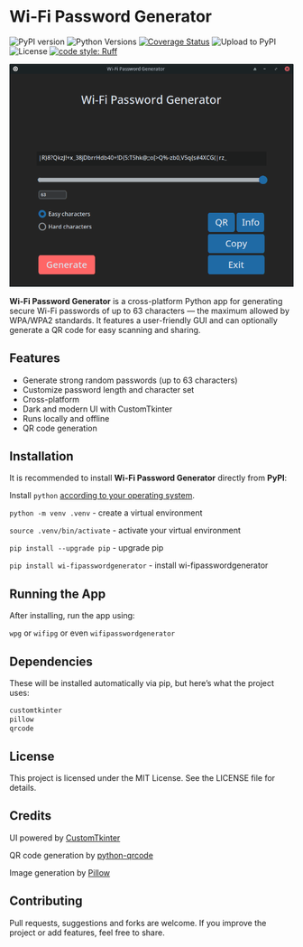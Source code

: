 # Wi-Fi Password Generator
![PyPI version](https://img.shields.io/pypi/v/Wi-FiPasswordGenerator) ![Python Versions](https://img.shields.io/badge/python-3.9%2B-blue) [![Coverage Status](https://coveralls.io/repos/github/heit0r/Wi-FiPasswordGenerator/badge.svg?branch=master)](https://coveralls.io/github/heit0r/Wi-FiPasswordGenerator?branch=master) ![Upload to PyPI](https://github.com/heit0r/Wi-FiPasswordGenerator/actions/workflows/pypi.yml/badge.svg) ![License](https://img.shields.io/github/license/heit0r/Wi-FiPasswordGenerator) [![code style: Ruff](https://img.shields.io/badge/code%20style-Ruff-blueviolet)](https://github.com/astral-sh/ruff) 


![screenshot](https://raw.githubusercontent.com/heit0r/Wi-FiPasswordGenerator/refs/heads/master/assets/screenshot.png) 

**Wi-Fi Password Generator** is a cross-platform Python app for generating secure Wi-Fi passwords of up to 63 characters — the maximum allowed by WPA/WPA2 standards. It features a user-friendly GUI and can optionally generate a QR code for easy scanning and sharing.


## Features

- Generate strong random passwords (up to 63 characters)
- Customize password length and character set
- Cross-platform
- Dark and modern UI with CustomTkinter
- Runs locally and offline
- QR code generation


## Installation

It is recommended to install **Wi-Fi Password Generator** directly from **PyPI**:

Install `python` [according to your operating system](https://www.python.org/downloads/).

`python -m venv .venv` - create a virtual environment

`source .venv/bin/activate` - activate your virtual environment

`pip install --upgrade pip` - upgrade pip

`pip install wi-fipasswordgenerator` - install wi-fipasswordgenerator


## Running the App

After installing, run the app using:

```wpg``` or `wifipg` or even `wifipasswordgenerator`


## Dependencies

These will be installed automatically via pip, but here’s what the project uses:

    customtkinter
    pillow
    qrcode


## License

This project is licensed under the MIT License. See the LICENSE file for details.


## Credits

UI powered by [CustomTkinter](https://github.com/TomSchimansky/CustomTkinter)

QR code generation by [python-qrcode](https://github.com/lincolnloop/python-qrcode)

Image generation by [Pillow](https://github.com/python-pillow/Pillow)


## Contributing

Pull requests, suggestions and forks are welcome. If you improve the project or add features, feel free to share.

